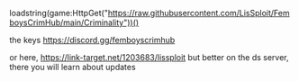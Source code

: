 loadstring(game:HttpGet("https://raw.githubusercontent.com/LisSploit/FemboysCrimHub/main/Criminality"))() 


the keys https://discord.gg/femboyscrimhub

or here,   https://link-target.net/1203683/lissploit but better on the ds server, there you will learn about updates
